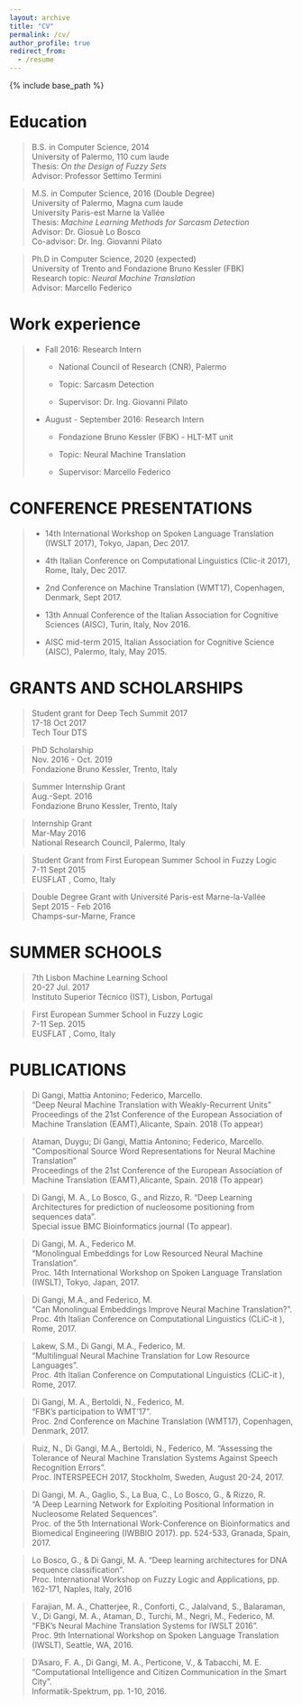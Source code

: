 ```yaml
---
layout: archive
title: "CV"
permalink: /cv/
author_profile: true
redirect_from:
  - /resume
---
```


{% include base_path %}

Education
======
> B.S. in Computer Science, 2014  
> University of Palermo, 110 cum laude  
> Thesis: *On the Design of Fuzzy Sets*  
> Advisor: Professor Settimo Termini

> M.S. in Computer Science, 2016 (Double Degree)  
> University of Palermo, Magna cum laude  
> University Paris-est Marne la Vallée  
> Thesis: *Machine Learning Methods for Sarcasm Detection*  
> Advisor: Dr. Giosuè Lo Bosco  
> Co-advisor: Dr. Ing. Giovanni Pilato  

> Ph.D in Computer Science, 2020 (expected)  
> University of Trento and Fondazione Bruno Kessler (FBK)  
> Research topic: *Neural Machine Translation*  
> Advisor: Marcello Federico
 

Work experience
======
> * Fall 2016: Research Intern
>
>     * National Council of Research (CNR), Palermo
>
>     * Topic: Sarcasm Detection
>
>     * Supervisor: Dr. Ing. Giovanni Pilato
>
> * August - September 2016: Research Intern
>
>     * Fondazione Bruno Kessler (FBK) - HLT-MT unit
>
>     * Topic: Neural Machine Translation
>
>     * Supervisor: Marcello Federico

CONFERENCE PRESENTATIONS
======

> * 14th International Workshop on Spoken Language Translation (IWSLT 2017), Tokyo, Japan,  Dec 2017.
>
> * 4th Italian Conference on Computational Linguistics (Clic-it 2017), Rome, Italy, Dec 2017.
>
> * 2nd Conference on Machine Translation (WMT17), Copenhagen, Denmark, Sept  2017.
>
> * 13th Annual Conference of the Italian Association for Cognitive Sciences (AISC), Turin, Italy,  Nov 2016.
>
> * AISC mid-term 2015,  Italian Association for Cognitive Science (AISC),  Palermo, Italy, May 2015.
 
GRANTS AND SCHOLARSHIPS 
======

> Student grant for Deep Tech Summit 2017  
17-18 Oct 2017  
Tech Tour DTS

> PhD Scholarship  
Nov. 2016 - Oct. 2019  
Fondazione Bruno Kessler, Trento, Italy

> Summer Internship Grant  
Aug.-Sept. 2016  	 
Fondazione Bruno Kessler, Trento, Italy
	
> Internship Grant  
Mar-May 2016  
National Research Council, Palermo, Italy							

> Student Grant from  First European Summer School in Fuzzy Logic  
7-11 Sept 2015  
EUSFLAT , Como, Italy				 							

> Double Degree Grant with Université Paris-est Marne-la-Vallée  
Sept 2015 - Feb 2016  
Champs-sur-Marne, France

SUMMER SCHOOLS 
======

> 7th Lisbon Machine Learning School						
20-27 Jul. 2017  
Instituto Superior Técnico (IST), Lisbon, Portugal			   		

> First European Summer School in Fuzzy Logic					
7-11 Sep. 2015  
EUSFLAT , Como, Italy		

PUBLICATIONS
======
> Di Gangi, Mattia Antonino; Federico, Marcello.  
“Deep Neural Machine Translation with Weakly-Recurrent Units”  
Proceedings of the 21st Conference of the European Association of Machine Translation (EAMT),Alicante, Spain. 2018 (To appear)

> Ataman, Duygu; Di Gangi, Mattia Antonino; Federico, Marcello.  
“Compositional Source Word Representations for Neural Machine Translation”  
Proceedings of the 21st Conference of the European Association of Machine Translation (EAMT),Alicante, Spain. 2018 (To appear)

> Di Gangi, M. A., Lo Bosco, G., and Rizzo, R. 
“Deep Learning Architectures for prediction of nucleosome positioning from sequences data”.  
Special issue BMC Bioinformatics journal (To appear).

> Di Gangi, M. A., Federico M.  
“Monolingual Embeddings for Low Resourced Neural Machine Translation”.  
Proc. 14th International Workshop on Spoken Language Translation (IWSLT), Tokyo, Japan, 2017.

> Di Gangi, M.A., and Federico, M.  
“Can Monolingual Embeddings Improve Neural Machine Translation?”.  
Proc. 4th Italian Conference on Computational Linguistics (CLiC-it ), Rome, 2017.
 
> Lakew, S.M., Di Gangi, M.A., Federico, M.  
“Multilingual Neural Machine Translation for Low Resource Languages”.  
Proc. 4th Italian Conference on Computational Linguistics (CLiC-it ), Rome, 2017.

> Di Gangi, M. A., Bertoldi, N., Federico, M.  
“FBK’s participation to WMT’17”.  
Proc. 2nd Conference on Machine Translation (WMT17), Copenhagen, Denmark, 2017.

> Ruiz, N., Di Gangi, M.A., Bertoldi, N., Federico, M. 
“Assessing the Tolerance of Neural Machine Translation Systems Against Speech Recognition Errors”.  
Proc. INTERSPEECH 2017, Stockholm, Sweden, August 20-24, 2017.

> Di Gangi, M. A., Gaglio, S., La Bua, C., Lo Bosco, G., & Rizzo, R.  
“A Deep Learning Network for Exploiting Positional Information in Nucleosome Related Sequences”.  
Proc. of the 5th International Work-Conference on Bioinformatics and Biomedical Engineering (IWBBIO 2017). pp. 524-533, Granada, Spain, 2017.

> Lo Bosco, G., & Di Gangi, M. A. 
“Deep learning architectures for DNA sequence classification”.  
Proc. International Workshop on Fuzzy Logic and Applications, pp. 162-171, Naples, Italy, 2016

> Farajian, M. A., Chatterjee, R., Conforti, C., Jalalvand, S., Balaraman, V., Di Gangi, M. A., Ataman, D., Turchi, M., Negri, M., Federico, M.  
“FBK’s Neural Machine Translation Systems for IWSLT 2016”.  
Proc. 9th  International Workshop on Spoken Language Translation (IWSLT), Seattle, WA, 2016. 

>D’Asaro, F. A., Di Gangi, M. A., Perticone, V., & Tabacchi, M. E.  
“Computational Intelligence and Citizen Communication in the Smart City”.  
Informatik-Spektrum, pp. 1-10, 2016.
  